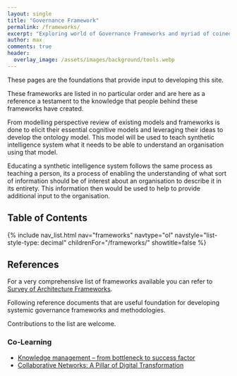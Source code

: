 ```yaml
---
layout: single
title: "Governance Framework"
permalink: /frameworks/
excerpt: "Exploring world of Governance Frameworks and myriad of coined concepts."
author: max
comments: true
header:
  overlay_image: /assets/images/background/tools.webp
---
```


These pages are the foundations that provide input to developing this site.

These frameworks are listed in no particular order and are here as a reference a testament to the knowledge that people behind these frameworks have created.

From modelling perspective review of existing models and frameworks is done to elicit their essential cognitive models and leveraging their ideas to develop the ontology model. This model will be used to teach synthetic intelligence system what it needs to be able to understand an organisation using that model.

Educating a synthetic intelligence system follows the same process as teaching a person, its a process of enabling the understanding of what sort of information should be of interest about an organisation to describe it in its entirety. This information then would be used to help to provide additional input to the organisation.

## Table of Contents

{% include nav_list.html nav="frameworks" navtype="ol" navstyle="list-style-type: decimal" childrenFor="/frameworks/" showtitle=false %}

## References

For a very comprehensive list of frameworks available you can refer to [Survey of Architecture Frameworks](http://www.iso-architecture.org/ieee-1471/afs/frameworks-table.html).

Following reference documents that are useful foundation for developing systemic governance frameworks and methodologies.

Contributions to the list are welcome.

### Co-Learning

* [Knowledge management – from bottleneck to success factor](/assets/frameworks/co-learning/200702_giz_paII_knowledgemanagement_brochure_rz_05_web_0.pdf)
* [Collaborative Networks: A Pillar of Digital Transformation](/assets/frameworks/co-learning/2.%20Collaborative_Networks_A_Pillar_of_Digital.pdf)

